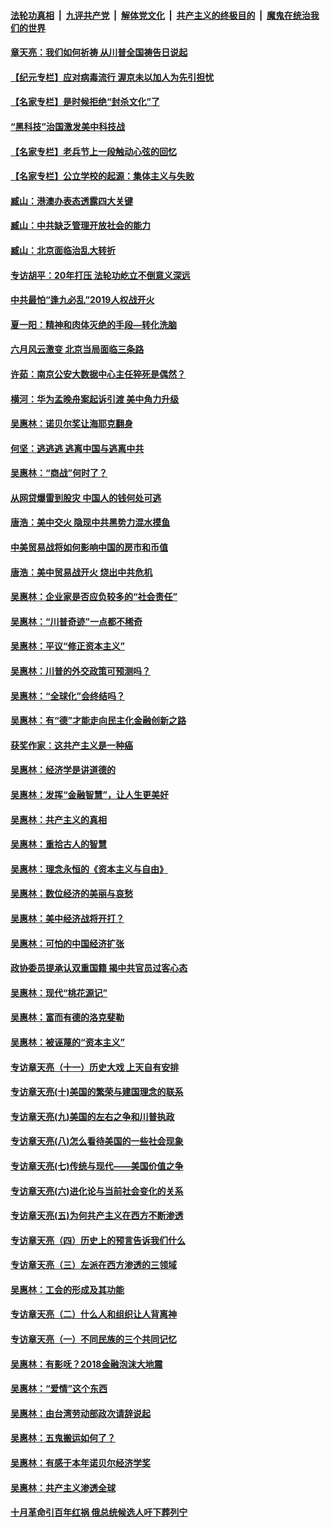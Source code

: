 ####  [法轮功真相](../../../../basic/blob/master/README.md?t=07062131) &nbsp;|&nbsp; [九评共产党](../../../../9ping.md/blob/master/README.md?t=07062131) &nbsp;|&nbsp; [解体党文化](../../../../jtdwh.md/blob/master/README.md?t=07062131)  &nbsp;|&nbsp; [共产主义的终极目的](../../../../gczydzjmd.md/blob/master/README.md?t=07062131) &nbsp;|&nbsp; [魔鬼在统治我们的世界](../../../../mgztzwmdsj.md/blob/master/README.md?t=07062131) 

#### [章天亮：我们如何祈祷 从川普全国祷告日说起](../pages/nsc423/n11944627.md?t=07062131) 

#### [【纪元专栏】应对病毒流行 渥京未以加人为先引担忧](../pages/nsc423/n11875714.md?t=07062131) 

#### [【名家专栏】是时候拒绝“封杀文化”了](../pages/nsc423/n11814093.md?t=07062131) 

#### [“黑科技”治国激发美中科技战](../pages/nsc423/n11638056.md?t=07062131) 

#### [【名家专栏】老兵节上一段触动心弦的回忆](../pages/nsc423/n11646016.md?t=07062131) 

#### [【名家专栏】公立学校的起源：集体主义与失败](../pages/nsc423/n11601833.md?t=07062131) 

#### [臧山：港澳办表态透露四大关键](../pages/nsc423/n11421628.md?t=07062131) 

#### [臧山：中共缺乏管理开放社会的能力](../pages/nsc423/n11407457.md?t=07062131) 

#### [臧山：北京面临治乱大转折](../pages/nsc423/n11406895.md?t=07062131) 

#### [专访胡平：20年打压 法轮功屹立不倒意义深远](../pages/nsc423/n11398800.md?t=07062131) 

#### [中共最怕“逢九必乱”2019人权战开火](../pages/nsc423/n11385248.md?t=07062131) 

#### [夏一阳：精神和肉体灭绝的手段—转化洗脑](../pages/nsc423/n11368250.md?t=07062131) 

#### [六月风云激变 北京当局面临三条路](../pages/nsc423/n11313668.md?t=07062131) 

#### [许茹：南京公安大数据中心主任猝死是偶然？](../pages/nsc423/n11064744.md?t=07062131) 

#### [横河：华为孟晚舟案起诉引渡 美中角力升级](../pages/nsc423/n11027230.md?t=07062131) 

#### [吴惠林：诺贝尔奖让海耶克翻身](../pages/nsc423/n10890049.md?t=07062131) 

#### [何坚：逃逃逃 逃离中国与逃离中共](../pages/nsc423/n10592891.md?t=07062131) 

#### [吴惠林：“商战”何时了？](../pages/nsc423/n10573558.md?t=07062131) 

#### [从网贷爆雷到股灾 中国人的钱何处可逃](../pages/nsc423/n10572800.md?t=07062131) 

#### [唐浩：美中交火 隐现中共黑势力混水摸鱼](../pages/nsc423/n10544040.md?t=07062131) 

#### [中美贸易战将如何影响中国的房市和币值](../pages/nsc423/n10543697.md?t=07062131) 

#### [唐浩：美中贸易战开火 烧出中共危机](../pages/nsc423/n10540126.md?t=07062131) 

#### [吴惠林：企业家是否应负较多的“社会责任”](../pages/nsc423/n10535022.md?t=07062131) 

#### [吴惠林：“川普奇迹”一点都不稀奇](../pages/nsc423/n10512808.md?t=07062131) 

#### [吴惠林：平议“修正资本主义”](../pages/nsc423/n10495724.md?t=07062131) 

#### [吴惠林：川普的外交政策可预测吗？](../pages/nsc423/n10462387.md?t=07062131) 

#### [吴惠林：“全球化”会终结吗？](../pages/nsc423/n10452838.md?t=07062131) 

#### [吴惠林：有“德”才能走向民主化金融创新之路](../pages/nsc423/n10432292.md?t=07062131) 

#### [获奖作家：这共产主义是一种癌](../pages/nsc423/n10431541.md?t=07062131) 

#### [吴惠林：经济学是讲道德的](../pages/nsc423/n10398014.md?t=07062131) 

#### [吴惠林：发挥“金融智慧”，让人生更美好](../pages/nsc423/n10375019.md?t=07062131) 

#### [吴惠林：共产主义的真相](../pages/nsc423/n10351394.md?t=07062131) 

#### [吴惠林：重拾古人的智慧](../pages/nsc423/n10337691.md?t=07062131) 

#### [吴惠林：理念永恒的《资本主义与自由》](../pages/nsc423/n10316274.md?t=07062131) 

#### [吴惠林：数位经济的美丽与哀愁](../pages/nsc423/n10292946.md?t=07062131) 

#### [吴惠林：美中经济战将开打？](../pages/nsc423/n10258825.md?t=07062131) 

#### [吴惠林：可怕的中国经济扩张](../pages/nsc423/n10219147.md?t=07062131) 

#### [政协委员提承认双重国籍 揭中共官员过客心态](../pages/nsc423/n10208809.md?t=07062131) 

#### [吴惠林：现代“桃花源记”](../pages/nsc423/n10185234.md?t=07062131) 

#### [吴惠林：富而有德的洛克斐勒](../pages/nsc423/n10142264.md?t=07062131) 

#### [吴惠林：被诬蔑的“资本主义”](../pages/nsc423/n10124816.md?t=07062131) 

#### [专访章天亮（十一）历史大戏 上天自有安排](../pages/nsc423/n10094905.md?t=07062131) 

#### [专访章天亮(十)美国的繁荣与建国理念的联系](../pages/nsc423/n10094899.md?t=07062131) 

#### [专访章天亮(九)美国的左右之争和川普执政](../pages/nsc423/n10094889.md?t=07062131) 

#### [专访章天亮(八)怎么看待美国的一些社会现象](../pages/nsc423/n10094857.md?t=07062131) 

#### [专访章天亮(七)传统与现代——美国价值之争](../pages/nsc423/n10093140.md?t=07062131) 

#### [专访章天亮(六)进化论与当前社会变化的关系](../pages/nsc423/n10092036.md?t=07062131) 

#### [专访章天亮(五)为何共产主义在西方不断渗透](../pages/nsc423/n10083620.md?t=07062131) 

#### [专访章天亮（四）历史上的预言告诉我们什么](../pages/nsc423/n10083606.md?t=07062131) 

#### [专访章天亮（三）左派在西方渗透的三领域](../pages/nsc423/n10081115.md?t=07062131) 

#### [吴惠林：工会的形成及其功能](../pages/nsc423/n10080633.md?t=07062131) 

#### [专访章天亮（二）什么人和组织让人背离神](../pages/nsc423/n10076637.md?t=07062131) 

#### [专访章天亮（一）不同民族的三个共同记忆](../pages/nsc423/n10074188.md?t=07062131) 

#### [吴惠林：有影呒？2018金融泡沫大地震](../pages/nsc423/n10040534.md?t=07062131) 

#### [吴惠林：“爱情”这个东西](../pages/nsc423/n10019423.md?t=07062131) 

#### [吴惠林：由台湾劳动部政次请辞说起](../pages/nsc423/n9979679.md?t=07062131) 

#### [吴惠林：五鬼搬运如何了？](../pages/nsc423/n9925338.md?t=07062131) 

#### [吴惠林：有感于本年诺贝尔经济学奖](../pages/nsc423/n9871883.md?t=07062131) 

#### [吴惠林：共产主义渗透全球](../pages/nsc423/n9812748.md?t=07062131) 

#### [十月革命引百年红祸 俄总统候选人吁下葬列宁](../pages/nsc423/n9810182.md?t=07062131) 

